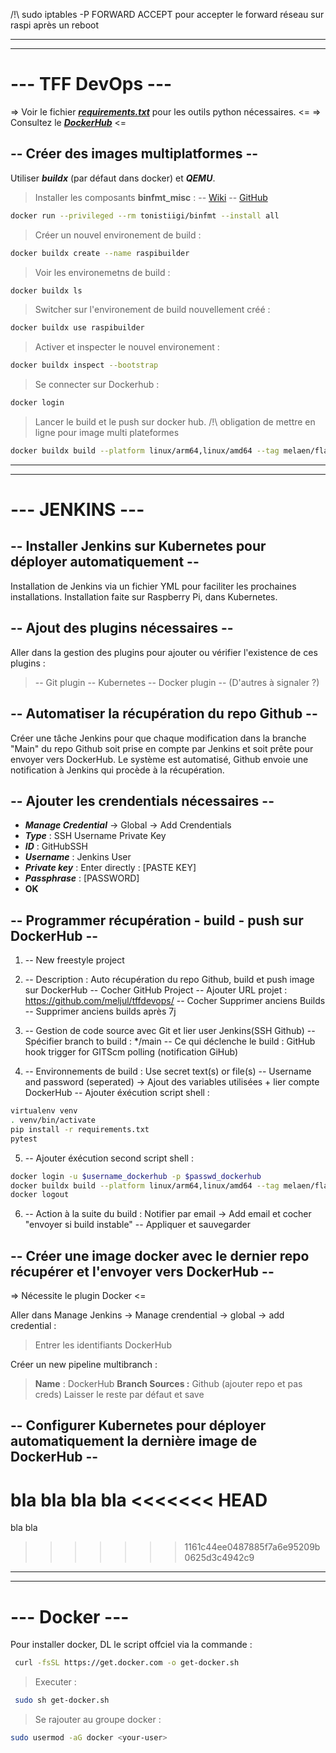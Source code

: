 /!\ sudo iptables -P FORWARD ACCEPT pour accepter le forward réseau sur raspi après un reboot

---
---

# --- TFF DevOps ---
=> Voir le fichier ***[requirements.txt](https://github.com/meljul/tffdevops/blob/main/requirements.txt)*** pour les outils python nécessaires. <=
=> Consultez le ***[DockerHub](https://hub.docker.com/r/melaen/flaskalk)*** <=

## -- Créer des images multiplatformes --
Utiliser ***buildx*** (par défaut dans docker) et ***QEMU***.
> Installer les composants **binfmt_misc** :
> -- [Wiki](https://en.wikipedia.org/wiki/Binfmt_misc)
> -- [GitHub](https://github.com/tonistiigi/binfmt)


```sh
docker run --privileged --rm tonistiigi/binfmt --install all
```

> Créer un nouvel environement de build :

```sh
docker buildx create --name raspibuilder
```

> Voir les environemetns de build :

```sh
docker buildx ls
```

> Switcher sur l'environement de build nouvellement créé :

```sh
docker buildx use raspibuilder
```

> Activer et inspecter le nouvel environement :

```sh
docker buildx inspect --bootstrap
```

> Se connecter sur Dockerhub :

```sh
docker login
```

> Lancer le build et le push sur docker hub. /!\ obligation de mettre en ligne pour image multi plateformes

```sh
docker buildx build --platform linux/arm64,linux/amd64 --tag melaen/flaskalk:multi --push .
```

---
---

# --- JENKINS ---
## -- Installer Jenkins sur Kubernetes pour déployer automatiquement --
Installation de Jenkins via un fichier YML pour faciliter les prochaines installations.
Installation faite sur Raspberry Pi, dans Kubernetes.

## -- Ajout des plugins nécessaires --
Aller dans la gestion des plugins pour ajouter ou vérifier l'existence de ces plugins : 
> -- Git plugin
> -- Kubernetes
> -- Docker plugin
> -- (D'autres à signaler ?)

## -- Automatiser la récupération du repo Github --
Créer une tâche Jenkins pour que chaque modification dans la branche "Main" du repo Github soit prise
en compte par Jenkins et soit prête pour envoyer vers DockerHub.
Le système est automatisé, Github envoie une notification à Jenkins qui procède à la récupération.

## -- Ajouter les crendentials nécessaires --
- ***Manage Credential*** -> Global -> Add Crendentials
- ***Type*** : SSH Username Private Key
- ***ID*** : GitHubSSH
- ***Username*** : Jenkins User
- ***Private key*** : Enter directly : [PASTE KEY]
- ***Passphrase*** : [PASSWORD]
- **OK**

## -- Programmer récupération - build - push sur DockerHub --
1) -- New freestyle project
 
2) -- Description : Auto récupération du repo Github, build et push image sur DockerHub
-- Cocher GitHub Project
-- Ajouter URL projet : https://github.com/meljul/tffdevops/
-- Cocher Supprimer anciens Builds
-- Supprimer anciens builds après 7j

3) -- Gestion de code source avec Git et lier user Jenkins(SSH Github)
-- Spécifier branch to build : */main
-- Ce qui déclenche le build : GitHub hook trigger for GITScm polling (notification GiHub)

4) -- Environnements de build : Use secret text(s) or file(s)
-- Username and password (seperated) -> Ajout des variables utilisées + lier compte DockerHub
-- Ajouter éxécution script shell :

```sh
virtualenv venv
. venv/bin/activate 
pip install -r requirements.txt
pytest 
```

5) -- Ajouter éxécution second script shell :

```sh
docker login -u $username_dockerhub -p $passwd_dockerhub
docker buildx build --platform linux/arm64,linux/amd64 --tag melaen/flaskalk:multi --push .
docker logout
```

6) -- Action à la suite du build : Notifier par email -> Add email et cocher "envoyer si build instable"
-- Appliquer et sauvegarder

## -- Créer une image docker avec le dernier repo récupérer et l'envoyer vers DockerHub --
=> Nécessite le plugin Docker <=

Aller dans Manage Jenkins -> Manage crendential -> global -> add credential :
> Entrer les identifiants DockerHub

Créer un new pipeline multibranch : 
> **Name** : DockerHub
> **Branch Sources :** Github (ajouter repo et pas creds)
> Laisser le reste par défaut et save

## -- Configurer Kubernetes pour déployer automatiquement la dernière image de DockerHub --
bla bla
bla bla
<<<<<<< HEAD
=======
bla bla

>>>>>>> 1161c44ee0487885f7a6e95209b0625d3c4942c9

---
---

# --- Docker ---
Pour installer docker, DL le script offciel via la commande :

```sh
 curl -fsSL https://get.docker.com -o get-docker.sh
```

> Executer : 

```sh
 sudo sh get-docker.sh
```

> Se rajouter au groupe docker :

```sh
sudo usermod -aG docker <your-user>
```

